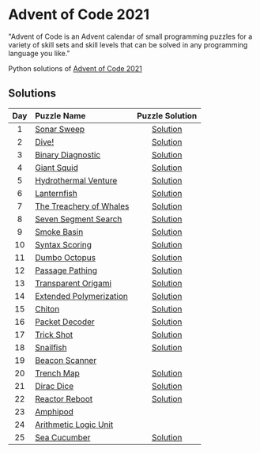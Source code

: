 # Advent of Code 2021

"Advent of Code is an Advent calendar of small programming puzzles for a variety of skill sets and skill levels that can be solved in any programming language you like." 

Python solutions of [Advent of Code 2021](https://adventofcode.com/2021) 

## Solutions

| Day | Puzzle Name | Puzzle Solution|
|:---:|:---|:---:|
| 1 | [Sonar Sweep](https://adventofcode.com/2021/day/1) | [Solution](./sonar_sweep.py) |
| 2 | [Dive!](https://adventofcode.com/2021/day/2) | [Solution](./dive.py) | 
| 3 | [Binary Diagnostic](https://adventofcode.com/2021/day/3) | [Solution](./binary_diagnostic.py) | 
| 4 | [Giant Squid](https://adventofcode.com/2021/day/4) | [Solution](./giant_squid.py) |
| 5 | [Hydrothermal Venture](https://adventofcode.com/2021/day/5) | [Solution](./hydrothermal_venture.py) |
| 6 | [Lanternfish](https://adventofcode.com/2021/day/6) | [Solution](./lanternfish.py) |
| 7 | [The Treachery of Whales](https://adventofcode.com/2021/day/7) | [Solution](./treachery_of_whales.py) |
| 8 | [Seven Segment Search](https://adventofcode.com/2021/day/8) | [Solution](./seven_segment_search.py) |
| 9 | [Smoke Basin](https://adventofcode.com/2021/day/9) | [Solution](./smoke_basin.py) | 
| 10 | [Syntax Scoring](https://adventofcode.com/2021/day/10) | [Solution](./syntax_scoring.py) | 
| 11 | [Dumbo Octopus](https://adventofcode.com/2021/day/11) | [Solution](./dumbo_octopus.py) |
| 12 | [Passage Pathing](https://adventofcode.com/2021/day/12) | [Solution](./passage_pathing.py) |
| 13 | [Transparent Origami](https://adventofcode.com/2021/day/13) | [Solution](./transparent_origami.py) |
| 14 | [Extended Polymerization](https://adventofcode.com/2021/day/14) | [Solution](./extended_polymerization.py) |
| 15 | [Chiton](https://adventofcode.com/2021/day/15) | [Solution](./chiton.py) |
| 16 | [Packet Decoder](https://adventofcode.com/2021/day/16) | [Solution](./packet_decoder.py) |
| 17 | [Trick Shot](https://adventofcode.com/2021/day/17) | [Solution](./trick_shot.py) | 
| 18 | [Snailfish](https://adventofcode.com/2021/day/18) | [Solution](./snailfish.py) |
| 19 | [Beacon Scanner](https://adventofcode.com/2021/day/19) | | 
| 20 | [Trench Map](https://adventofcode.com/2021/day/20) | [Solution](./trench_map.py) |
| 21 | [Dirac Dice](https://adventofcode.com/2021/day/21) | [Solution](./dirac_dice.py) | 
| 22 | [Reactor Reboot](https://adventofcode.com/2021/day/22) | [Solution](./reactor_reboot.py) | 
| 23 | [Amphipod](https://adventofcode.com/2021/day/23) | |
| 24 | [Arithmetic Logic Unit](https://adventofcode.com/2021/day/24) | |
| 25 | [Sea Cucumber](https://adventofcode.com/2021/day/25) | [Solution](./sea_cucumber.py) | 
